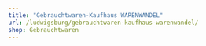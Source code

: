 ```yaml
---
title: "Gebrauchtwaren-Kaufhaus WARENWANDEL"
url: /ludwigsburg/gebrauchtwaren-kaufhaus-warenwandel/
shop: Gebrauchtwaren
---
```

